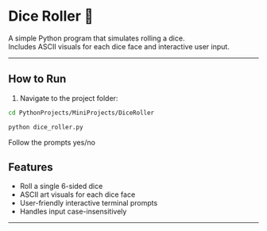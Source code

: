 # Dice Roller 🎲

A simple Python program that simulates rolling a dice.  
Includes ASCII visuals for each dice face and interactive user input.

---

## How to Run

1. Navigate to the project folder:
```bash
cd PythonProjects/MiniProjects/DiceRoller

python dice_roller.py
```
Follow the prompts yes/no

## Features
- Roll a single 6-sided dice
- ASCII art visuals for each dice face
- User-friendly interactive terminal prompts
- Handles input case-insensitively
---

